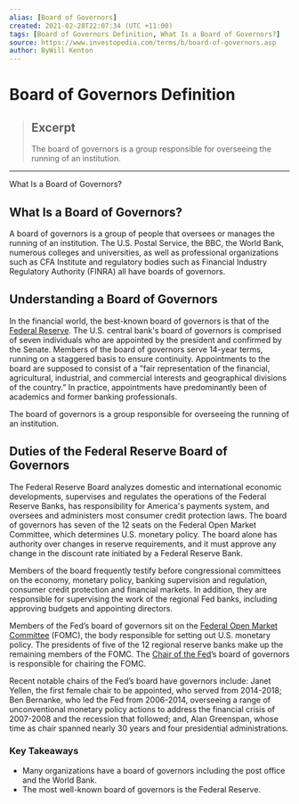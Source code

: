 ```yaml
---
alias: [Board of Governors]
created: 2021-02-28T22:07:34 (UTC +11:00)
tags: [Board of Governors Definition, What Is a Board of Governors?]
source: https://www.investopedia.com/terms/b/board-of-governors.asp
author: ByWill Kenton
---
```


# Board of Governors Definition

> ## Excerpt
> The board of governors is a group responsible for overseeing the running of an institution.

---

What Is a Board of Governors?
## What Is a Board of Governors?

A board of governors is a group of people that oversees or manages the running of an institution. The U.S. Postal Service, the BBC, the World Bank, numerous colleges and universities, as well as professional organizations such as CFA Institute and regulatory bodies such as Financial Industry Regulatory Authority (FINRA) all have boards of governors.

## Understanding a Board of Governors

In the financial world, the best-known board of governors is that of the [Federal Reserve](https://www.investopedia.com/terms/f/federalreservebank.asp). The U.S. central bank's board of governors is comprised of seven individuals who are appointed by the president and confirmed by the Senate. Members of the board of governors serve 14-year terms, running on a staggered basis to ensure continuity. Appointments to the board are supposed to consist of a "fair representation of the financial, agricultural, industrial, and commercial interests and geographical divisions of the country.” In practice, appointments have predominantly been of academics and former banking professionals.

The board of governors is a group responsible for overseeing the running of an institution.

## Duties of the Federal Reserve Board of Governors

The Federal Reserve Board analyzes domestic and international economic developments, supervises and regulates the operations of the Federal Reserve Banks, has responsibility for America's payments system, and oversees and administers most consumer credit protection laws. The board of governors has seven of the 12 seats on the Federal Open Market Committee, which determines U.S. monetary policy. The board alone has authority over changes in reserve requirements, and it must approve any change in the discount rate initiated by a Federal Reserve Bank.

Members of the board frequently testify before congressional committees on the economy, monetary policy, banking supervision and regulation, consumer credit protection and financial markets. In addition, they are responsible for supervising the work of the regional Fed banks, including approving budgets and appointing directors.

Members of the Fed’s board of governors sit on the [Federal Open Market Committee](https://www.investopedia.com/terms/f/fomc.asp) (FOMC), the body responsible for setting out U.S. monetary policy. The presidents of five of the 12 regional reserve banks make up the remaining members of the FOMC. The [Chair of the Fed](https://www.investopedia.com/articles/investing/082415/what-are-federal-reserve-chairmans-responsibilities.asp)’s board of governors is responsible for chairing the FOMC.

Recent notable chairs of the Fed’s board have governors include: Janet Yellen, the first female chair to be appointed, who served from 2014-2018; Ben Bernanke, who led the Fed from 2006-2014, overseeing a range of unconventional monetary policy actions to address the financial crisis of 2007-2008 and the recession that followed; and, Alan Greenspan, whose time as chair spanned nearly 30 years and four presidential administrations.

### Key Takeaways

-   Many organizations have a board of governors including the post office and the World Bank.
-   The most well-known board of governors is the Federal Reserve.
